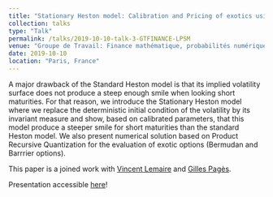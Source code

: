 ```yaml
---
title: "Stationary Heston model: Calibration and Pricing of exotics using Optimal Quantization"
collection: talks
type: "Talk"
permalink: /talks/2019-10-10-talk-3-GTFINANCE-LPSM
venue: "Groupe de Travail: Finance mathématique, probabilités numériques et statistique des processus"
date: 2019-10-10
location: "Paris, France"
---
```


A major drawback of the Standard Heston model is that its implied volatility surface does not produce a steep enough smile when looking short maturities. For that reason, we introduce the Stationary Heston model where we replace the deterministic initial condition of the volatility by its invariant measure and show, based on calibrated parameters, that this model produce a steeper smile for short maturities than the standard Heston model. We also present numerical solution based on Product Recursive Quantization for the evaluation of exotic options (Bermudan and Barrrier options).

This paper is a joined work with [Vincent Lemaire](https://www.lpsm.paris/pageperso/lemaire/) and [Gilles Pagès](http://www.lpsm.paris/dw/doku.php?id=users:pages:index).

Presentation accessible [here](https://montest.github.io/files/presentation_statio_heston.pdf)!
